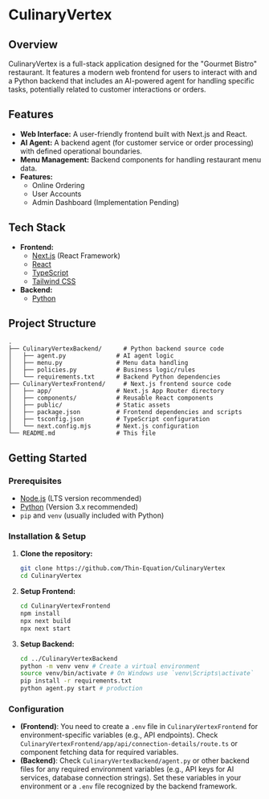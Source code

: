 # CulinaryVertex

## Overview

CulinaryVertex is a full-stack application designed for the "Gourmet Bistro" restaurant. It features a modern web frontend for users to interact with and a Python backend that includes an AI-powered agent for handling specific tasks, potentially related to customer interactions or orders.

## Features

*   **Web Interface:** A user-friendly frontend built with Next.js and React.
*   **AI Agent:** A backend agent (for customer service or order processing) with defined operational boundaries.
*   **Menu Management:** Backend components for handling restaurant menu data.
*   **Features:**
    *   Online Ordering
    *   User Accounts
    *   Admin Dashboard (Implementation Pending)

## Tech Stack

*   **Frontend:**
    *   [Next.js](https://nextjs.org/) (React Framework)
    *   [React](https://reactjs.org/)
    *   [TypeScript](https://www.typescriptlang.org/)
    *   [Tailwind CSS](https://tailwindcss.com/)
*   **Backend:**
    *   [Python](https://www.python.org/)

## Project Structure

```
.
├── CulinaryVertexBackend/      # Python backend source code
│   ├── agent.py              # AI agent logic
│   ├── menu.py               # Menu data handling
│   ├── policies.py           # Business logic/rules
│   └── requirements.txt      # Backend Python dependencies
├── CulinaryVertexFrontend/     # Next.js frontend source code
│   ├── app/                  # Next.js App Router directory
│   ├── components/           # Reusable React components
│   ├── public/               # Static assets
│   ├── package.json          # Frontend dependencies and scripts
│   ├── tsconfig.json         # TypeScript configuration
│   └── next.config.mjs       # Next.js configuration
└── README.md                 # This file
```

## Getting Started

### Prerequisites

*   [Node.js](https://nodejs.org/) (LTS version recommended)
*   [Python](https://www.python.org/downloads/) (Version 3.x recommended)
*   `pip` and `venv` (usually included with Python)

### Installation & Setup

1.  **Clone the repository:**
    ```bash
    git clone https://github.com/Thin-Equation/CulinaryVertex
    cd CulinaryVertex
    ```

2.  **Setup Frontend:**
    ```bash
    cd CulinaryVertexFrontend
    npm install
    npx next build
    npx next start
    ```

3.  **Setup Backend:**
    ```bash
    cd ../CulinaryVertexBackend
    python -m venv venv # Create a virtual environment
    source venv/bin/activate # On Windows use `venv\Scripts\activate`
    pip install -r requirements.txt
    python agent.py start # production
    ```

### Configuration

*   **(Frontend)**: You need to create a `.env` file in `CulinaryVertexFrontend` for environment-specific variables (e.g., API endpoints). Check `CulinaryVertexFrontend/app/api/connection-details/route.ts` or component fetching data for required variables.
*   **(Backend)**: Check `CulinaryVertexBackend/agent.py` or other backend files for any required environment variables (e.g., API keys for AI services, database connection strings). Set these variables in your environment or a `.env` file recognized by the backend framework.
